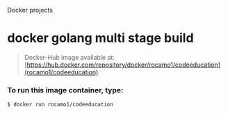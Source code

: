 Docker projects
# docker golang multi stage build


> Docker-Hub image available at: [https://hub.docker.com/repository/docker/rocamo1/codeeducation](rocamo1/codeeducation)

### **To run this image container, type:**
```
$ docker run rocamo1/codeeducation
```
